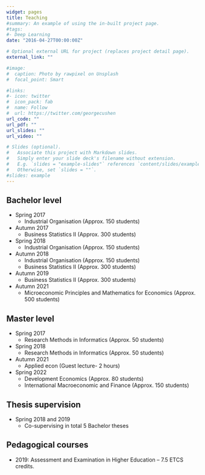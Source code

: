 ```yaml
---
widget: pages
title: Teaching
#summary: An example of using the in-built project page.
#tags:
#- Deep Learning
date: "2016-04-27T00:00:00Z"

# Optional external URL for project (replaces project detail page).
external_link: ""

#image:
#  caption: Photo by rawpixel on Unsplash
#  focal_point: Smart

#links:
#- icon: twitter
#  icon_pack: fab
#  name: Follow
#  url: https://twitter.com/georgecushen
url_code: ""
url_pdf: ""
url_slides: ""
url_video: ""

# Slides (optional).
#   Associate this project with Markdown slides.
#   Simply enter your slide deck's filename without extension.
#   E.g. `slides = "example-slides"` references `content/slides/example-slides.md`.
#   Otherwise, set `slides = ""`.
#slides: example
---
```

## Bachelor level
- Spring 2017
  - Industrial Organisation (Approx. 150 students)
- Autumn 2017
  - Business Statistics II (Approx. 300 students)  
- Spring 2018
  - Industrial Organisation (Approx. 150 students)
- Autumn 2018
  - Industrial Organisation (Approx. 150 students)
  - Business Statistics II (Approx. 300 students)
- Autumn 2019
  - Business Statistics II (Approx. 300 students)
- Autumn 2021
  - Microeconomic Principles and Mathematics for Economics (Approx. 500 students)
## Master level
- Spring 2017
  - Research Methods in Informatics (Approx. 50 students)
- Spring 2018
    - Research Methods in Informatics (Approx. 50 students)
- Autumn 2021
  - Applied econ (Guest lecture- 2 hours)
- Spring 2022
  - Development Economics (Approx. 80 students)
  - International Macroeconomic and Finance (Approx. 150 students)
## Thesis supervision
- Spring 2018 and 2019
  - Co-supervising in total 5 Bachelor theses
## Pedagogical courses

- 2019: Assessment and Examination in Higher Education – 7.5 ETCS credits.
